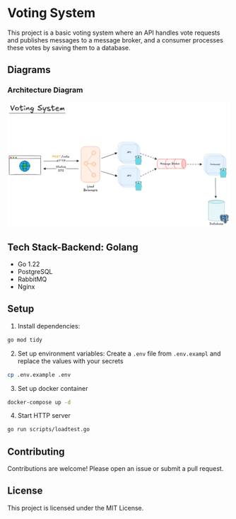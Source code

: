 # Voting System

This project is a basic voting system where an API handles vote requests and publishes messages to a message broker, and a consumer processes these votes by saving them to a database.

## Diagrams

### Architecture Diagram

![arch](/docs/image.png)

## Tech Stack-**Backend**: Golang

- Go 1.22
- PostgreSQL
- RabbitMQ
- Nginx

## Setup

1. Install dependencies:

```bash
go mod tidy
```

2. Set up environment variables:
   Create a `.env` file from `.env.exampl` and replace the values with your secrets

```bash
cp .env.example .env
```

3. Set up docker container

```bash
docker-compose up -d
```

4. Start HTTP server

```bash
go run scripts/loadtest.go
```

## Contributing

Contributions are welcome! Please open an issue or submit a pull request.

## License

This project is licensed under the MIT License.
